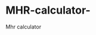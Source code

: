 # MHR-calculator-
Mhr calculator 
<!DOCTYPE html>
<html>
  <head>
    <title>MHR Calculator</title>
    <style>
      /* CSS for calculator layout */
      #calculator {
        width: 300px;
        margin: 0 auto;
        background-color: #0cbed8;
        border: 1px solid #ccc;
        border-radius: 5px;
        padding: 20px;
      }

      #calculator h2 {
        text-align: center;
        font-size: 24px;
        margin-bottom: 20px;
      }

      #calculator input[type="button"] {
        width: 64px;
        height: 64px;
        font-size: 24px;
        margin: 5px;
        border: 1px solid #ccc;
        background-color: #fff;
        border-radius: 5px;
        cursor: pointer;
      }

      #calculator input[type="text"] {
        width: 100%;
        height: 50px;
        font-size: 24px;
        text-align: right;
        margin-bottom: 10px;
        padding: 5px;
      }

      #calculator input[type="button"]:hover {
        background-color: #ddd;
      }

      #calculator .row {
        display: flex;
        justify-content: space-between;
      }
    </style>
  </head>
  <body>
    <div id="calculator">
      <h2>MHR Calculator</h2>
      <input type="text" id="result" readonly />
      <div class="row">
        <input type="button" value="1" onclick="insert('1')" />
        <input type="button" value="2" onclick="insert('2')" />
        <input type="button" value="3" onclick="insert('3')" />
        <input type="button" value="/" onclick="insert('/')" />
      </div>
      <div class="row">
        <input type="button" value="4" onclick="insert('4')" />
        <input type="button" value="5" onclick="insert('5')" />
        <input type="button" value="6" onclick="insert('6')" />
        <input type="button" value="*" onclick="insert('*')" />
      </div>
      <div class="row">
        <input type="button" value="7" onclick="insert('7')" />
        <input type="button" value="8" onclick="insert('8')" />
        <input type="button" value="9" onclick="insert('9')" />
        <input type="button" value="-" onclick="insert('-')" />
      </div>
      <div class="row">
        <input type="button" value="0" onclick="insert('0')" />
        <input type="button" value="." onclick="insert('.')" />
        <input type="button" value="C" onclick="clearResult()" />
        <input type="button" value="+" onclick="insert('+')" />
      </div>
      <div class="row">
        <input type="button" value="=" onclick="calculate()" />
      </div>
    </div>
    <script>
      // JavaScript for calculator functions
      function insert(num) {
        document.getElementById("result").value += num;
      }

      function clearResult() {
        document.getElementById("result").value = "";
      }

      function calculate() {
        var result = document.getElementById("result").value;
        var output = eval(result);
        document.getElementById("result").value = output;
      }
    </script>
 
